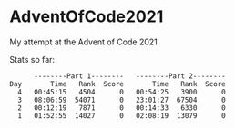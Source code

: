 # AdventOfCode2021
My attempt at the Advent of Code 2021

Stats so far:
```
      --------Part 1--------   --------Part 2--------
Day       Time   Rank  Score       Time   Rank  Score
  4   00:45:15   4504      0   00:54:25   3900      0
  3   08:06:59  54071      0   23:01:27  67504      0
  2   00:12:19   7871      0   00:14:33   6330      0
  1   01:52:55  14027      0   02:08:19  13079      0
```